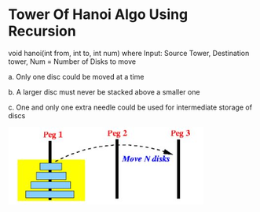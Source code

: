# Tower Of Hanoi Algo Using Recursion
void hanoi(int from, int to, int num) where Input: Source Tower, Destination tower, Num = Number of Disks to move

a. Only one disc could be moved at a time

b. A larger disc must never be stacked above a smaller one 

c. One and only one extra needle could be used for intermediate storage of discs 

![TowerOfHanoi](/TowersOfHanoi.JPG)
